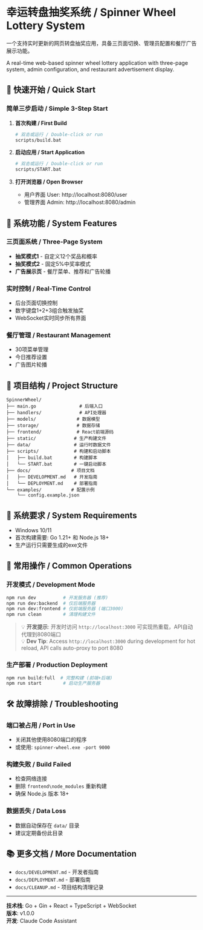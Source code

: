 # 幸运转盘抽奖系统 / Spinner Wheel Lottery System

一个支持实时更新的网页转盘抽奖应用，具备三页面切换、管理员配置和餐厅广告展示功能。

A real-time web-based spinner wheel lottery application with three-page system, admin configuration, and restaurant advertisement display.

## 🚀 快速开始 / Quick Start

### 简单三步启动 / Simple 3-Step Start

1. **首次构建 / First Build**
   ```bash
   # 双击或运行 / Double-click or run
   scripts/build.bat
   ```

2. **启动应用 / Start Application** 
   ```bash
   # 双击或运行 / Double-click or run
   scripts/START.bat
   ```

3. **打开浏览器 / Open Browser**
   - 用户界面 User: http://localhost:8080/user
   - 管理界面 Admin: http://localhost:8080/admin

## 🎯 系统功能 / System Features

### 三页面系统 / Three-Page System
- **抽奖模式1** - 自定义12个奖品和概率
- **抽奖模式2** - 固定5%中奖率模式  
- **广告展示页** - 餐厅菜单、推荐和广告轮播

### 实时控制 / Real-Time Control
- 后台页面切换控制
- 数字键盘1+2+3组合触发抽奖
- WebSocket实时同步所有界面

### 餐厅管理 / Restaurant Management
- 30项菜单管理
- 今日推荐设置
- 广告图片轮播

## 📁 项目结构 / Project Structure

```
SpinnerWheel/
├── main.go                # 后端入口
├── handlers/              # API处理器
├── models/               # 数据模型
├── storage/              # 数据存储
├── frontend/             # React前端源码
├── static/              # 生产构建文件
├── data/                # 运行时数据文件
├── scripts/             # 构建和启动脚本
│   ├── build.bat        # 构建脚本
│   └── START.bat        # 一键启动脚本
├── docs/               # 项目文档
│   ├── DEVELOPMENT.md   # 开发指南
│   └── DEPLOYMENT.md    # 部署指南
└── examples/           # 配置示例
    └── config.example.json
```

## 🔧 系统要求 / System Requirements

- Windows 10/11
- 首次构建需要: Go 1.21+ 和 Node.js 18+
- 生产运行只需要生成的exe文件

## 📖 常用操作 / Common Operations

### 开发模式 / Development Mode
```bash
npm run dev          # 开发服务器 (推荐)
npm run dev:backend  # 仅后端服务器
npm run dev:frontend # 仅前端服务器 (端口3000)
npm run clean        # 清理构建文件
```

> 💡 **开发提示**: 开发时访问 `http://localhost:3000` 可实现热重载，API自动代理到8080端口  
> 💡 **Dev Tip**: Access `http://localhost:3000` during development for hot reload, API calls auto-proxy to port 8080

### 生产部署 / Production Deployment  
```bash
npm run build:full  # 完整构建 (前端+后端)
npm run start        # 启动生产服务器
```

## 🛠️ 故障排除 / Troubleshooting

### 端口被占用 / Port in Use
- 关闭其他使用8080端口的程序
- 或使用: `spinner-wheel.exe -port 9000`

### 构建失败 / Build Failed
- 检查网络连接
- 删除 `frontend\node_modules` 重新构建
- 确保 Node.js 版本 18+

### 数据丢失 / Data Loss
- 数据自动保存在 `data/` 目录
- 建议定期备份此目录

## 📚 更多文档 / More Documentation

- `docs/DEVELOPMENT.md` - 开发者指南
- `docs/DEPLOYMENT.md` - 部署指南
- `docs/CLEANUP.md` - 项目结构清理记录

---

**技术栈**: Go + Gin + React + TypeScript + WebSocket  
**版本**: v1.0.0  
**开发**: Claude Code Assistant